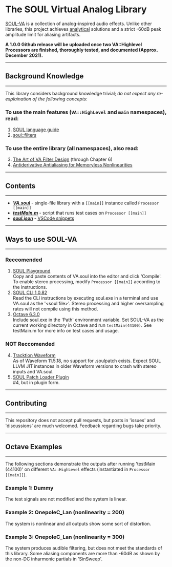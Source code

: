 # The SOUL Virtual Analog Library
[SOUL-VA](https://github.com/thezhe/SOUL-VA) is a collection of analog-inspired audio effects. Unlike other libraries, this project achieves [analytical](https://math.stackexchange.com/questions/935405/what-s-the-difference-between-analytical-and-numerical-approaches-to-problems) solutions and a strict -60dB peak amplitude limit for aliasing artifacts.

**A 1.0.0 Github release will be uploaded once two VA::Highlevel Processors are finished, thoroughly tested, and documented (Approx. December 2021).**
- - - - - - - - - - - - - - - - - - - - - - - - - - - - - - - - - - - 
## Background Knowledge
- - - - - - - - - - - - - - - - - - - - - - - - - - - - - - - - - - - 
This library considers background knowledge trivial; *do not expect any re-explaination of the following concepts*:  
### To use the main features (`VA::HighLevel` and `main` namespaces), read:  
1. [SOUL language guide](https://github.com/soul-lang/SOUL/blob/master/docs/SOUL_Language.md)  
2. [soul::filters](https://github.com/soul-lang/SOUL/blob/master/source/soul_library/soul_library_filters.soul)  
### To use the entire library (all namespaces), also read:  
3. [The Art of VA Filter Design](https://www.kvraudio.com/forum/viewtopic.php?t=350246) (through Chapter 6)   
4. [Antiderivative Antialiasing for Memoryless Nonlinearities](https://acris.aalto.fi/ws/portalfiles/portal/27135145/ELEC_bilbao_et_al_antiderivative_antialiasing_IEEESPL.pdf)
- - - - - - - - - - - - - - - - - - - - - - - - - - - - - - - - - - - 
## Contents
- - - - - - - - - - - - - - - - - - - - - - - - - - - - - - - - - - - 
- [***VA.soul***](https://github.com/thezhe/SOUL-VA/blob/main/VA.soul) - single-file library with a `[[main]]` instance called `Processor [[main]]`
- [***testMain.m***](https://github.com/thezhe/SOUL-VA/blob/main/testMain.m) - script that runs test cases on `Processor [[main]]`
- [***soul.json***](https://github.com/thezhe/SOUL-VA/blob/main/soul.json) - [VSCode snippets](https://code.visualstudio.com/docs/editor/userdefinedsnippets)
- - - - - - - - - - - - - - - - - - - - - - - - - - - - - - - - - - - 
## Ways to use SOUL-VA
- - - - - - - - - - - - - - - - - - - - - - - - - - - - - - - - - - - 
### Reccomended 
1. [SOUL Playground](https://soul.dev/lab/)  
Copy and paste contents of VA.soul into the editor and click 'Compile'. To enable stereo processing, modify `Processor [[main]]` according to the instructions.
2. [SOUL CLI 1.0.82](https://github.com/soul-lang/SOUL/releases/tag/1.0.82)  
Read the CLI instructions by executing soul.exe in a terminal and use VA.soul as the '\<soul file\>'. Stereo processing and higher oversampling rates will not compile using this method.
3.  [Octave 6.3.0](https://www.gnu.org/software/octave/index)   
Include soul.exe in the 'Path' environment variable. Set SOUL-VA as the current working directory in Octave and run `testMain(44100)`. See testMain.m for more info on test cases and usage.
### NOT Reccomended
4. [Tracktion Waveform](https://www.tracktion.com/products/waveform-free)  
As of Waveform 11.5.18, no support for .soulpatch exists. Expect SOUL LLVM JIT instances in older Waveform versions to crash with stereo inputs and VA.soul.
5. [SOUL Patch Loader Plugin](https://github.com/soul-lang/SOUL/blob/master/tools/plugin/Patch_Plugin_README.md)  
#4, but in plugin form.
- - - - - - - - - - - - - - - - - - - - - - - - - - - - - - - - - - - 
## Contributing
- - - - - - - - - - - - - - - - - - - - - - - - - - - - - - - - - - - 
This repository does not accept pull requests, but posts in 'issues' and 'discussions' are much welcomed. Feedback regarding bugs take priority.
- - - - - - - - - - - - - - - - - - - - - - - - - - - - - - - - - - - 
## Octave Examples 
- - - - - - - - - - - - - - - - - - - - - - - - - - - - - - - - - - - 
The following sections demonstrate the outputs after running 'testMain (44100)' on different `VA::HighLevel` effects (instantiated in `Processor [[main]]`).

### Example 1: Dummy
The test signals are not modified and the system is linear.

### Example 2: OnepoleC_Lan (nonlinearity = 200)
The system is nonlinear and all outputs show some sort of distortion.

### Example 3: OnepoleC_Lan (nonlinearity = 300)
The system produces audible filtering, but does not meet the standards of this library. Some aliasing components are more than -60dB as shown by the non-DC inharmonic partials in 'SinSweep'.